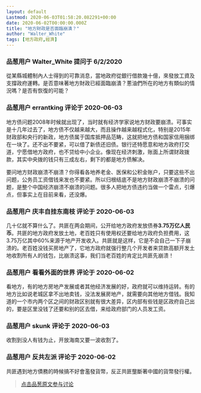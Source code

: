 ```yaml
---
layout: default
Lastmod: 2020-06-03T01:58:20.082291+00:00
date: 2020-06-02T00:00:00.000Z
title: "地方財政是否面臨崩潰？"
author: "Walter_White"
tags: [地方政府,經濟]
---
```



### 品葱用户 **Walter_White** 提问于 6/2/2020
    
從某縣城體制內人士得到的可靠消息，當地政府從銀行借款幾十億，來發放工資及支撐政府運轉。是否意味著地方財政已經面臨崩潰？蔥油們所在的地方有類似的情況嗎？是否有恢復的可能？
    
                

### 品葱用户 **errantking** 评论于 2020-06-03
        
地方债问题2008年时候就出现了，当时就有经济学家说地方财政要崩溃。可事实是十几年过去了，地方债不仅越来越大，而且操作越来越程式化，特别是2015年财政部和央行的新政，地方债属于国库抵押品范畴，这就把地方债和国家信用捆绑在一块了。还不出不要紧，可以借了新债还旧债。银行还特愿意和地方政府打交道，宁愿借地方政府，也不贷给中小企业。像现在经济刺激，账面上所谓财政拨款，其实中央拨的钱只有三成左右，剩下的都是地方债解决。  
  
要问地方财政崩溃不崩溃？你得看各地养老金、医保和公积金账户，只要这些不出问题，公务员工资借钱来发也不要紧。所以归根结底不是地方财政崩溃不崩溃的问题，是整个中国经济崩溃不崩溃的问题。很多人把地方债违约当做一个雷点，引爆点，但事实上在目前来看，还没爆。
        
                

### 品葱用户 **庆丰自挂东南枝** 评论于 2020-06-03
        
几十亿就不算什么了。共匪在两会期间，公开给地方政府发放债券**3.75万亿人民币**。共匪的地方政府发放土地，老百姓只有使用权还要给地方政府负担费用，这3.75万亿其中60%来源于地产开发收入。共匪就是这样，它是不会自己一下子崩溃的。老百姓没钱买房地产了，它地方政府就强行整几个开发者来贷款高额开发土地收割所有人的钱包，比崩溃这事，我们当老百姓的肯定比共匪先崩溃！
        
                

### 品葱用户 **看看外面的世界** 评论于 2020-06-02
        
看地方，有的地方房地产发展或者其他经济发展的好，政府就可以维持运转。有的地方比如说老城区拿不出地卖钱，没法发展房地产，就需要向其他地方借钱。我知道的一个市内两个区之间的财政区别就有很大差异，区内部有些钱是区政府自己出的，要是区里没钱了还要和别的区去借，来给政府部门的人员发工资。
        
                

### 品葱用户 **skunk** 评论于 2020-06-03
        
收割到没人有钱为止，开放海南又要一波收割了。
        
                

### 品葱用户 **反共左派** 评论于 2020-06-02
        
共匪遇到地方債務的時候搞不好會濫發貨幣，反正共匪壟斷著中國的貨幣發行權。
        
                





> [点击品葱原文参与讨论](https://pincong.rocks/question/26586)

